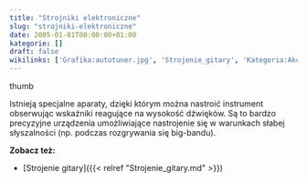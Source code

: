 ```yaml
---
title: "Strojniki elektroniczne"
slug: "strojniki-elektroniczne"
date: 2005-01-01T00:00:00+01:00
kategorie: []
draft: false
wikilinks: ['Grafika:autotuner.jpg', 'Strojenie_gitary', 'Kategoria:Akcesoria_gitarzysty']
---
```

thumb<!-- link nie odnosił się do niczego -->

Istnieją specjalne aparaty, dzięki którym można nastroić instrument
obserwując wskaźniki reagujące na wysokość dźwięków. Są to bardzo
precyzyjne urządzenia umożliwiające nastrojenie się w warunkach słabej
słyszalności (np. podczas rozgrywania się big-bandu).

**Zobacz też:**

  - [Strojenie gitary]({{< relref "Strojenie_gitary.md" >}})

